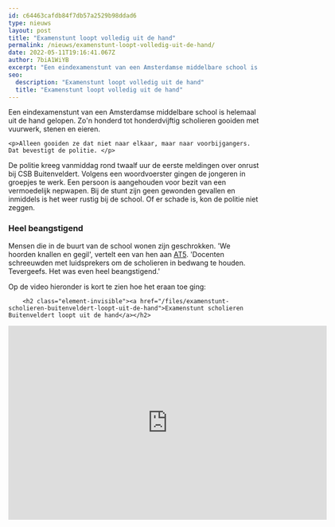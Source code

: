 ```yaml
---
id: c64463cafdb84f7db57a2529b98ddad6
type: nieuws
layout: post
title: "Examenstunt loopt volledig uit de hand"
permalink: /nieuws/examenstunt-loopt-volledig-uit-de-hand/
date: 2022-05-11T19:16:41.067Z
author: 7biA1WiYB
excerpt: "Een eindexamenstunt van een Amsterdamse middelbare school is helemaal uit de hand gelopen. Zo'n honderd tot honderdvijftig scholieren gooiden met vuurwerk, stenen en eieren.   "
seo:
  description: "Examenstunt loopt volledig uit de hand"
  title: "Examenstunt loopt volledig uit de hand"
---
```

Een eindexamenstunt van een Amsterdamse middelbare school is helemaal uit de hand gelopen. Zo'n honderd tot honderdvijftig scholieren gooiden met vuurwerk, stenen en eieren.   

    <p>Alleen gooiden ze dat niet naar elkaar, maar naar voorbijgangers. Dat bevestigt de politie. </p>
<p>De politie kreeg vanmiddag rond twaalf uur de eerste meldingen over onrust bij CSB Buitenveldert. Volgens een woordvoerster gingen de jongeren in groepjes te werk. Een persoon is aangehouden voor bezit van een vermoedelijk nepwapen. Bij de stunt zijn geen gewonden gevallen en inmiddels is het weer rustig bij de school. Of er schade is, kon de politie niet zeggen.</p>
<h3>Heel beangstigend</h3>
<p>Mensen die in de buurt van de school wonen zijn geschrokken. 'We hoorden knallen en gegil', vertelt een van hen aan <a href="http://www.at5.nl/artikelen/181353/vuurwerk-gegooid-bij-uit-de-hand-gelopen-examenstunt-buitenveldert-politie-massaal-aanwezig" target="_blank">AT5</a>. 'Docenten schreeuwden met luidsprekers om de scholieren in bedwang te houden. Tevergeefs. Het was even heel beangstigend.' </p>
<p>Op de video hieronder is kort te zien hoe het eraan toe ging:</p>
<p><div class="media media-element-container media-default"><div id="file-533213" class="file file-video file-video-youtube">

        <h2 class="element-invisible"><a href="/files/examenstunt-scholieren-buitenveldert-loopt-uit-de-hand">Examenstunt scholieren Buitenveldert loopt uit de hand</a></h2>
    
  
  <div class="content">
    <div class="media-youtube-video file media-element file-default media-youtube-1">
  <iframe class="media-youtube-player" width="640" height="390" title="Examenstunt scholieren Buitenveldert loopt uit de hand" src="https://www.youtube.com/embed/oR0vTLPAIf4?wmode=opaque&controls=" name="Examenstunt scholieren Buitenveldert loopt uit de hand" frameborder="0" allowfullscreen="">Video van Examenstunt scholieren Buitenveldert loopt uit de hand</iframe>
</div>
  </div>

  
</div>
</div>  
